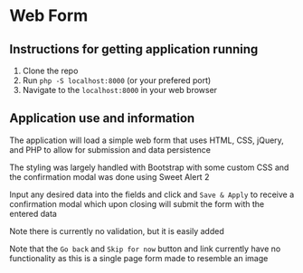 # Web Form

## Instructions for getting application running

1. Clone the repo
2. Run `php -S localhost:8000` (or your prefered port)
3. Navigate to the `localhost:8000` in your web browser

## Application use and information

The application will load a simple web form that uses HTML, CSS, jQuery, and PHP to allow for submission and data persistence

The styling was largely handled with Bootstrap with some custom CSS and the confirmation modal was done using Sweet Alert 2

Input any desired data into the fields and click and `Save & Apply` to receive a confirmation modal which upon closing will submit the form with the entered data

Note there is currently no validation, but it is easily added

Note that the `Go back` and `Skip for now` button and link currently have no functionality as this is a single page form made to resemble an image
